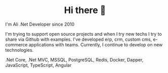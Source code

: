 <h1 align="center">Hi there 👋</h1>



<p>I'm Ali .Net Developer since 2010</p>

<p>
 I'm trying to support open source projects and when I try new techs I try to share via Github with examples.
I've developed erp, crm, custom cms, e-commerce applications with teams.
Currently, I continue to develop on new technologies.
</p>


<p>
 .Net Core, .Net MVC, MSSQL, PostgreSQL, Redis, Docker, Dapper, JavaScript, TypeScript, Angular
</p>


 
 
